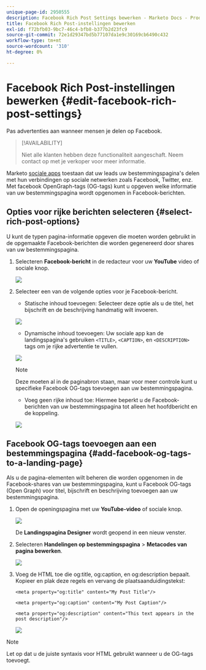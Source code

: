 ```yaml
---
unique-page-id: 2950555
description: Facebook Rich Post Settings bewerken - Marketo Docs - Productdocumentatie
title: Facebook Rich Post-instellingen bewerken
exl-id: f72bfb03-9bc7-46c4-bfb8-b377b2d23fc9
source-git-commit: 72e1d29347bd5b77107da1e9c30169cb6490c432
workflow-type: tm+mt
source-wordcount: '310'
ht-degree: 0%

---
```


# Facebook Rich Post-instellingen bewerken {#edit-facebook-rich-post-settings}

Pas advertenties aan wanneer mensen je delen op Facebook.

>[!AVAILABILITY]
>
>Niet alle klanten hebben deze functionaliteit aangeschaft. Neem contact op met je verkoper voor meer informatie.

Marketo [sociale apps](/help/marketo/product-docs/demand-generation/social/social-functions/add-a-social-button-on-a-landing-page.md) toestaan dat uw leads uw bestemmingspagina&#39;s delen met hun verbindingen op sociale netwerken zoals Facebook, Twitter, enz. Met facebook OpenGraph-tags (OG-tags) kunt u opgeven welke informatie van uw bestemmingspagina wordt opgenomen in Facebook-berichten.

## Opties voor rijke berichten selecteren {#select-rich-post-options}

U kunt de typen pagina-informatie opgeven die moeten worden gebruikt in de opgemaakte Facebook-berichten die worden gegenereerd door shares van uw bestemmingspagina.

1. Selecteren **Facebook-bericht** in de redacteur voor uw **YouTube** video of sociale knop.

   ![](assets/image2014-9-22-16-3a47-3a21.png)

1. Selecteer een van de volgende opties voor je Facebook-bericht.

   * Statische inhoud toevoegen: Selecteer deze optie als u de titel, het bijschrift en de beschrijving handmatig wilt invoeren.

   ![](assets/image2014-9-22-16-3a48-3a0.png)

   * Dynamische inhoud toevoegen: Uw sociale app kan de landingspagina&#39;s gebruiken `<TITLE>`, `<CAPTION>`, en `<DESCRIPTION>` tags om je rijke advertentie te vullen.

   ![](assets/image2014-9-22-16-3a48-3a9.png)

   >[!NOTE]
   >
   >Deze moeten al in de paginabron staan, maar voor meer controle kunt u specifieke Facebook OG-tags toevoegen aan uw bestemmingspagina.

   * Voeg geen rijke inhoud toe: Hiermee beperkt u de Facebook-berichten van uw bestemmingspagina tot alleen het hoofdbericht en de koppeling.

   ![](assets/image2014-9-22-16-3a48-3a18.png)

## Facebook OG-tags toevoegen aan een bestemmingspagina {#add-facebook-og-tags-to-a-landing-page}

Als u de pagina-elementen wilt beheren die worden opgenomen in de Facebook-shares van uw bestemmingspagina, kunt u Facebook OG-tags (Open Graph) voor titel, bijschrift en beschrijving toevoegen aan uw bestemmingspagina.

1. Open de openingspagina met uw **YouTube-video** of sociale knop.

   ![](assets/image2014-9-22-16-3a51-3a28.png)

   De **Landingspagina Designer** wordt geopend in een nieuw venster.

1. Selecteren **Handelingen op bestemmingspagina** > **Metacodes van pagina bewerken**.

   ![](assets/image2014-9-22-16-3a51-3a36.png)

1. Voeg de HTML toe die og:title, og:caption, en og:description bepaalt. Kopieer en plak deze regels en vervang de plaatsaanduidingstekst:

   `<meta property="og:title" content="My Post Title"/>`

   `<meta property="og:caption" content="My Post Caption"/>`

   `<meta property="og:description" content="This text appears in the post description"/>`

   ![](assets/image2014-9-22-16-3a52-3a8.png)

>[!NOTE]
>
>Let op dat u de juiste syntaxis voor HTML gebruikt wanneer u de OG-tags toevoegt.
